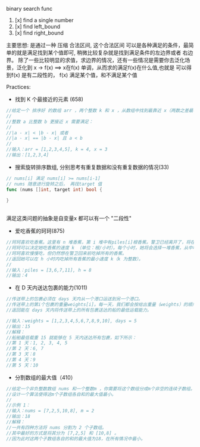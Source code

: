 binary search func

1. [x]  find a single number
2. [x]  find left_bound  
3. [x]  find right_bound

主要思想: 
	是通过一种 压缩 合法区间, 这个合法区间 可以是各种满足的条件，最简单的就是满足找到某个值即可, 稍微比较复杂就是找到满足条件的左边界或者
右边界。
除了一些比较明显的求值，求边界的情况，还有一些情况是需要你去泛化场景，泛化到 x -> f(x) ==> x在f(x) 单调，从而求的满足f(x)在什么值,也就是
可以得到f(x) 是有二段性的， f(x) 满足某个值，和不满足某个值

Practices:

* 找到 K 个最接近的元素 (658)
```go
//给定一个 排序好 的数组 arr ，两个整数 k 和 x ，从数组中找到最靠近 x（两数之差最小）的 k 个数。返回的结果必须要是按升序排好的。
//
//整数 a 比整数 b 更接近 x 需要满足：
//
//|a - x| < |b - x| 或者
//|a - x| == |b - x| 且 a < b
//
//输入：arr = [1,2,3,4,5], k = 4, x = 3
//输出：[1,2,3,4]
```

* 搜索旋转排序数组, 分别思考有重复数据和没有重复数据的情况(33)
```go
// nums[i] 满足 nums[i] >= nums[i-1] 
// nums 随意进行旋转之后， 再找target 值 
func (nums []int, target int) bool {
	
}
 
```
满足这类问题的抽象是自变量x 都可以有一个 "二段性"

* 爱吃香蕉的珂珂(875)
```go
//珂珂喜欢吃香蕉。这里有 n 堆香蕉，第 i 堆中有piles[i]根香蕉。警卫已经离开了，将在 h 小时后回来。
//珂珂可以决定她吃香蕉的速度 k （单位：根/小时）。每个小时，她将会选择一堆香蕉，从中吃掉 k 根。如果这堆香蕉少于 k 根，她将吃掉这堆的所有香蕉，然后这一小时内不会再吃更多的香蕉。  
//珂珂喜欢慢慢吃，但仍然想在警卫回来前吃掉所有的香蕉。
//返回她可以在 h 小时内吃掉所有香蕉的最小速度 k（k 为整数）。
//
//输入：piles = [3,6,7,11], h = 8
//输出：4


```
* 在 D 天内送达包裹的能力(1011)
```go
//传送带上的包裹必须在 days 天内从一个港口运送到另一个港口。
//传送带上的第i个包裹的重量weights[i]。每一天，我们都会按给出重量（weights）的顺序往传送带上装载包裹。我们装载的重量不会超过船的最大运载重量。
//返回能在 days 天内将传送带上的所有包裹送达的船的最低运载能力。

//输入：weights = [1,2,3,4,5,6,7,8,9,10], days = 5
//输出：15
//解释：
//船舶最低载重 15 就能够在 5 天内送达所有包裹，如下所示：
//第 1 天：1, 2, 3, 4, 5
//第 2 天：6, 7
//第 3 天：8
//第 4 天：9
//第 5 天：10

```
* 分割数组的最大值（410）
```go
//给定一个非负整数数组 nums 和一个整数m ，你需要将这个数组分成m个非空的连续子数组。
//设计一个算法使得这m个子数组各自和的最大值最小。
//
//示例 1：
//输入：nums = [7,2,5,10,8], m = 2
//输出：18
//解释：
//一共有四种方法将 nums 分割为 2 个子数组。 
//其中最好的方式是将其分为 [7,2,5] 和 [10,8] 。
//因为此时这两个子数组各自的和的最大值为18，在所有情况中最小。
```